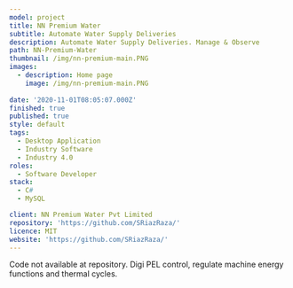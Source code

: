 ```yaml
---
model: project
title: NN Premium Water
subtitle: Automate Water Supply Deliveries
description: Automate Water Supply Deliveries. Manage & Observe 
path: NN-Premium-Water
thumbnail: /img/nn-premium-main.PNG
images:
  - description: Home page
    image: /img/nn-premium-main.PNG
 
date: '2020-11-01T08:05:07.000Z'
finished: true
published: true
style: default
tags:
  - Desktop Application
  - Industry Software
  - Industry 4.0 
roles:
  - Software Developer
stack:
  - C#
  - MySQL

client: NN Premium Water Pvt Limited
repository: 'https://github.com/SRiazRaza/'
licence: MIT
website: 'https://github.com/SRiazRaza/'
---
```

Code not available at repository.
Digi PEL control, regulate machine energy functions and thermal cycles.

